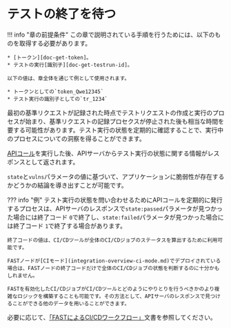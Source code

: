 [doc-get-token]:                    prerequisites.md#anchor-token
[doc-get-testrun-id]:               node-deployment.md#obtaining-test-run
[doc-get-testrun-status]:       ../operations/check-testrun-status.md

[doc-get-testrun-status]:   ../operations/check-testrun-status.md

[doc-integration-overview]:         integration-overview.md

#   テストの終了を待つ

!!! info "章の前提条件"
    この章で説明されている手順を行うためには、以下のものを取得する必要があります。
    
    * [トークン][doc-get-token]。
    * テストの実行[識別子][doc-get-testrun-id]。
    
    以下の値は、章全体を通じて例として使用されます。
    
    * トークンとしての`token_Qwe12345`
    * テスト実行の識別子としての`tr_1234`

最初の基準リクエストが記録された時点でテストリクエストの作成と実行のプロセスが始まり、基準リクエストの記録プロセクスが停止された後も相当な時間を要する可能性があります。テスト実行の状態を定期的に確認することで、実行中のプロセスについての洞察を得ることができます。

[APIコール][doc-get-testrun-status]を実行した後、APIサーバからテスト実行の状態に関する情報がレスポンスとして返されます。

`state`と`vulns`パラメータの値に基づいて、アプリケーションに脆弱性が存在するかどうかの結論を導き出すことが可能です。

??? info "例"
    テスト実行の状態を問い合わせるためにAPIコールを定期的に発行するプロセスは、APIサーバのレスポンスで`state:passed`パラメータが見つかった場合には終了コード `0`で終了し、`state:failed`パラメータが見つかった場合には終了コード `1`で終了する場合があります。

    終了コードの値は、CI/CDツールが全体のCI/CDジョブのステータスを算出するために利用可能です。

    FASTノードが[CIモード](integration-overview-ci-mode.md)でデプロイされている場合は、FASTノードの終了コードだけで全体のCI/CDジョブの状態を判断するのに十分かもしれません。

    FASTを有効化したCI/CDジョブがCI/CDツールとどのようにやりとりを行うべきかのより複雑なロジックを構築することも可能です。その方法として、APIサーバのレスポンスで見つけることができる他のデータを用いることができます。

 必要に応じて、[「FASTによるCI/CDワークフロー」][doc-integration-overview]文書を参照してください。
